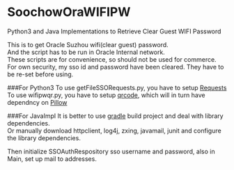 # SoochowOraWIFIPW
Python3 and Java Implementations to Retrieve Clear Guest WIFI Password

This is to get Oracle Suzhou wifi(clear guest) password.<br/>
And the script has to be run in Oracle Internal network.<br/>
These scripts are for convenience, so should not be used for commerce.<br/>
For own security, my sso id and password have been cleared. They have to be re-set before using.

###For Python3
To use getFileSSORequests.py, you have to setup [Requests](http://www.python-requests.org/en/latest/)<br/>
To use wifipwqr.py, you have to setup [qrcode](https://pypi.python.org/pypi/qrcode/), which will in turn have dependncy on [Pillow](https://pypi.python.org/pypi/Pillow/2.9.0)

###For JavaImpl
It is better to use [gradle](http://gradle.org/) build project and deal with library dependencies.<br/>
Or manually download httpclient, log4j, zxing, javamail, junit and configure the library dependencies.<br/>

Then initialize SSOAuthRespository sso username and password, also in Main, set up mail to addresses.
